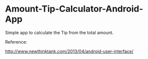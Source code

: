 Amount-Tip-Calculator-Android-App
=================================

Simple app to calculate the Tip from the total amount.

Reference:

http://www.newthinktank.com/2013/04/android-user-interface/
